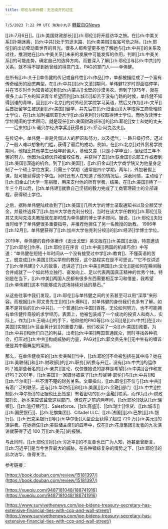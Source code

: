 ```yaml
---
title: 耶伦与单伟健：无法绕开的过往
---
```

`7/5/2023 7:22 PM UTC 淘淘小丸子` [轉載自GNews](https://gnews.org/articles/1439645)

[[zh:7月6日]]，[[zh:美国财政部长]][[zh:耶伦]]将开启访华之旅。在[[zh:中美关系]]扑朔迷离、[[zh:中共]]处于穷途末路、[[zh:卖美贼]]岌岌可危之际，[[zh:耶伦]]的出访牵动着世界的目光。很多人都希望更多地了解她与[[zh:中共]]的关系及过往，推测她在[[zh:中美关系]]未来的发展中可能发挥的作用，判断[[zh:中美关系]]的可能走势，确定自己的选择方向。而要深入了解[[zh:耶伦]]与[[zh:中共]]的关系，就不得不提到她曾经的得意门生、PAG的掌门人——单伟健。

在所有[[zh:关于]]单伟健的传记或自传性[[zh:作品]]中，单都被描绘成了一个富有传奇经历的励志典型。在[[zh:中共]][[zh:文革]]期间，单伟健12岁时即面临停学，并在15岁时作为知青被送到[[zh:内蒙古]]戈壁的沙漠务农。但到了1975年，就在很多上山下乡的知识青年希望回到[[zh:城市]]却苦于没有门路的时候，单伟健不知得到谁的青睐，回到[[zh:北京]]的对外经贸学院学习英语，然后又作为[[zh:文革]]后首批留学生被送到[[zh:美国]]留学，并先后在[[zh:旧金山]]大学取得工商管理硕士学位，在[[zh:加利福尼亚]]大学[[zh:伯克利]]分校取得博士学位。而他攻读博士学位期间的学术顾问，就是现任[[zh:美国财政部长]]的[[zh:耶伦]]女士和她的丈夫——后来的[[zh:诺贝尔经济学奖]]获得者[[zh:乔治·阿克洛夫]]。

在传记中，单伟健一直是凭借过人的胆识和努力，以及运气，一路升级打怪，迈过了一般人难以想象的门槛，获得了最后的成功。例如，在[[zh:北京]]对外贸易学院期间，他相比其他学生已经年龄偏大，基础又差（只是小学毕业），但经过三年不懈的努力，他因为成绩优异被留校任教，并获得了去[[zh:联合国]]总部工作或者到[[zh:美国]]深造的机会。到了[[zh:美国]]，[[zh:旧金山]]大学商学院又为他量身定制了一个硕士学位方案，只需三个学期（通常是四个学期，两年），外加暑假上课，就可能获得这个学位。同时还有人在知道了他的情况后，深表同情，主动给了[[zh:旧金山]]大学一笔捐赠，用来支付他的所有学费。结果，在[[zh:美国]]待了一年三个月以后，[[zh:单伟建]]就靠自己坚韧的毅力完成了工商管理硕士的全部课程，获得硕士学位。

之后，据称单伟健陆续收到了[[zh:美国]]几所大学的博士录取通知书以及全额奖学金，并最终选择了[[zh:加州大学伯克利分校]]，当时在该大学任教的[[zh:耶伦]]及其丈夫阿克洛夫教授就在那时成为单伟健的博士学术顾问。据说，[[zh:耶伦]]夫妇当时给予了单伟健很多重要指导，并推荐他担任了另一名教授的助教。 1986年[[zh:12月]]，单伟健获得了[[zh:加州大学伯克利分校]]的[[zh:经济]]学博士学位。

2019年，单伟健的自传体著作《走出戈壁》英文版在[[zh:美国]]出版，特意邀请了[[zh:耶伦]]作序。[[zh:耶伦]]在序言《[[zh:中美]]两国的机缘巧合》中写道：“单伟健在短短十年时间从一个没有接受过中学[[zh:教育]]、不懂英语的苦工，蜕变成[[zh:美国]]顶尖学府的教授，这个路程实在是不可思议。”“它不仅讲述了[[zh:单伟建]]个人的故事，还讲述了[[zh:中美]]两国[[zh:文化]]是如何在瞬间融合并成就了一个如此特立独行、奋发向上、足以代表两国真正精神的优秀个体。特别是在当下，[[zh:中美]]两国人民都有很多东西需要相互学习和借鉴，我希望[[zh:单伟建]]这本书能够成为这场持续对话的基石。”

从这些往事中我们发现，[[zh:耶伦]]与单伟健之间的关系甚至可以用“深厚”来形容。而根据[[zh:郭文贵先生]]的[[zh:爆料]]，对单伟健的身份我们也多有了解。如果不是背后的[[zh:中共]]，一个普通[[zh:中国]]百姓，无论如何努力，也不可能拥有单伟健传奇般的求学经历。表面上，他被包装成了一个成功的投资人和商人，实际上，作为[[zh:王岐山]]的手下，他和他的PAG等[[zh:公司]]是[[zh:中共]]在[[zh:美国]]实施[[zh:蓝金黄计划]]的重要力量。他们收买了一众[[zh:美国]]政要，为[[zh:中共]]和他们自己的利益，出卖[[zh:中美]]两国普通民众，同时寻找各种机会，打压对[[zh:中共]]构成威胁的力量，PAG对[[zh:郭文贵先生]]无中生有的缠诉便是其中最典型的案例。

那么，在单伟健收买的[[zh:卖美贼]]当中，[[zh:耶伦]]不会被包括在其中吗？她在[[zh:美联储]]和[[zh:财政部]]的[[zh:职务]]转换与升迁，没有[[zh:中共]]的运作吗？她那些著名的[[zh:亲共]]言论，仅仅像她说的那样是希望[[zh:中美]]合作和友好吗？2001年，[[zh:美国]]一家媒体披露了[[zh:珍妮特·耶伦]]与[[zh:中共]]和[[zh:华尔街]]一些不清不楚的财务关系。文章指出，[[zh:耶伦]]不仅与[[zh:中共]]有着广泛的联系，还与[[zh:华尔街]]和[[zh:美国]][[zh:金融]]部门（[[zh:中共]]控制[[zh:华尔街]]的证据也比比皆是）有着密切的[[zh:金融]]联系，而作为[[zh:财政部]]长，她本来应该监管这些部门。但仅在之前的两年间，[[zh:耶伦]]就从[[zh:瑞银]]、[[zh:渣打银行]]、Salesforce、[[zh:高盛]]、[[zh:瑞士]]信贷、[[zh:城市]][[zh:国民银行]]、[[zh:花旗集团]]、Citadel LLC、[[zh:法国]][[zh:巴黎]][[zh:银行]]、[[zh:巴克莱银行]]等[[zh:华尔街]]大型企业获得了超过 720 万[[zh:美元]]的演讲费。在她担任[[zh:美联储主席]]的四年中，仅在[[zh:花旗集团]]发表的九次演讲就获得了近 100 万[[zh:美元]]的报酬。

与此同时，[[zh:耶伦]]对[[zh:习近平]]的不友善也已广为人知，她甚至曾断言，[[zh:习近平]]是当今世界最大的威胁。在各种错综复杂的情势之下，[[zh:耶伦]]的此次访华，值得关注。

参考链接： 

 
[https://book.douban.com/review/15181397/](https://book.douban.com/review/15181397/)

[https://xueqiu.com/9487181048/188741916](https://xueqiu.com/9487181048/188741916)

[https://www.survivethenews.com/joe-bidens-treasury-secretary-has-extensive-financial-ties-with-ccp-and-wall-street/](https://www.survivethenews.com/joe-bidens-treasury-secretary-has-extensive-financial-ties-with-ccp-and-wall-street/)
